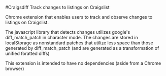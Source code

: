 #Craigsdiff
Track changes to listings on Craigslist

Chrome extension that enables users to track and observe changes to listings on Craigslist.

The javascript library that detects changes utilizes google's diff_match_patch in character mode. The changes are stored
in localStorage as nonstandard patches that utilize less space than those generated by diff_match_patch (and are generated as
a transformation of unified foratted diffs)

This extension is intended to have no dependencies (aside from a Chrome browser)